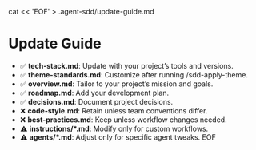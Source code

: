 cat << 'EOF' > .agent-sdd/update-guide.md
# Update Guide
- ✅ **tech-stack.md**: Update with your project’s tools and versions.
- ✅ **theme-standards.md**: Customize after running /sdd-apply-theme.
- ✅ **overview.md**: Tailor to your project’s mission and goals.
- ✅ **roadmap.md**: Add your development plan.
- ✅ **decisions.md**: Document project decisions.
- ❌ **code-style.md**: Retain unless team conventions differ.
- ❌ **best-practices.md**: Keep unless workflow changes needed.
- ⚠️ **instructions/*.md**: Modify only for custom workflows.
- ⚠️ **agents/*.md**: Adjust only for specific agent tweaks.
EOF